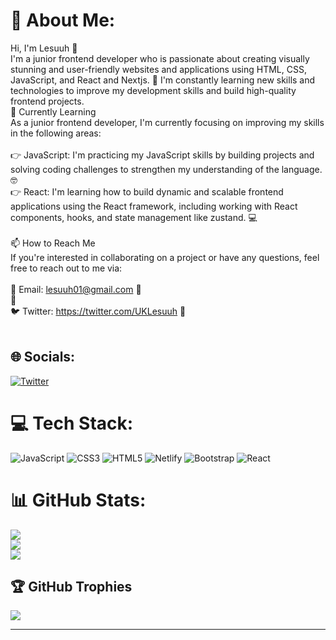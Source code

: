 # 💫 About Me:
Hi, I'm Lesuuh 👋<br>I'm a junior frontend developer who is passionate about creating visually stunning and user-friendly websites and applications using HTML, CSS, JavaScript, and React and Nextjs. 🚀 I'm constantly learning new skills and technologies to improve my development skills and build high-quality frontend projects.<br>🌱 Currently Learning<br>As a junior frontend developer, I'm currently focusing on improving my skills in the following areas:<br><br>👉 JavaScript: I'm practicing my JavaScript skills by building projects and solving coding challenges to strengthen my understanding of the language. 🤓<br>👉 React: I'm learning how to build dynamic and scalable frontend applications using the React framework, including working with React components, hooks, and state management like zustand. 💻<br><br>📫 How to Reach Me<br>If you're interested in collaborating on a project or have any questions, feel free to reach out to me via:<br><br>📧 Email: lesuuh01@gmail.com 📩<br> 💼<br>🐦 Twitter: https://twitter.com/UKLesuuh 🐤<br><br>


## 🌐 Socials:
 [![Twitter](https://img.shields.io/badge/Twitter-%231DA1F2.svg?logo=Twitter&logoColor=white)](https://twitter.com/UKLesuuh) 

# 💻 Tech Stack:
![JavaScript](https://img.shields.io/badge/javascript-%23323330.svg?style=for-the-badge&logo=javascript&logoColor=%23F7DF1E) ![CSS3](https://img.shields.io/badge/css3-%231572B6.svg?style=for-the-badge&logo=css3&logoColor=white) ![HTML5](https://img.shields.io/badge/html5-%23E34F26.svg?style=for-the-badge&logo=html5&logoColor=white) ![Netlify](https://img.shields.io/badge/netlify-%23000000.svg?style=for-the-badge&logo=netlify&logoColor=#00C7B7) ![Bootstrap](https://img.shields.io/badge/bootstrap-%23563D7C.svg?style=for-the-badge&logo=bootstrap&logoColor=white) ![React](https://img.shields.io/badge/react-%2320232a.svg?style=for-the-badge&logo=react&logoColor=%2361DAFB)
# 📊 GitHub Stats:
![](https://github-readme-stats.vercel.app/api?username=Lesuuh&theme=dark&hide_border=false&include_all_commits=true&count_private=true)<br/>
![](https://github-readme-streak-stats.herokuapp.com/?user=Lesuuh&theme=dark&hide_border=false)<br/>
![](https://github-readme-stats.vercel.app/api/top-langs/?username=Lesuuh&theme=dark&hide_border=false&include_all_commits=true&count_private=true&layout=compact)

## 🏆 GitHub Trophies
![](https://github-profile-trophy.vercel.app/?username=Lesuuh&theme=radical&no-frame=false&no-bg=false&margin-w=4)

---
